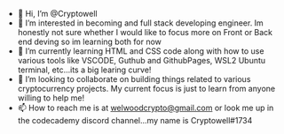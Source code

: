 - 👋 Hi, I’m @Cryptowell
- 👀 I’m interested in becoming and full stack developing engineer. Im honestly not sure whether I would like to focus more on Front or Back end deving so im learning both for now
- 🌱 I’m currently learning HTML and CSS code along with how to use various tools like VSCODE, Guthub and GithubPages, WSL2 Ubuntu terminal, etc...its a big learing curve!
- 💞️ I’m looking to collaborate on building things related to various cryptocurrency projects. My current focus is just to learn from anyone willing to help me!
- 📫 How to reach me is at welwoodcrypto@gmail.com or look me up in the codecademy discord channel...my name is Cryptowell#1734

<!---
Cryptowell/Cryptowell is a ✨ special ✨ repository because its `README.md` (this file) appears on your GitHub profile.
You can click the Preview link to take a look at your changes.
--->
